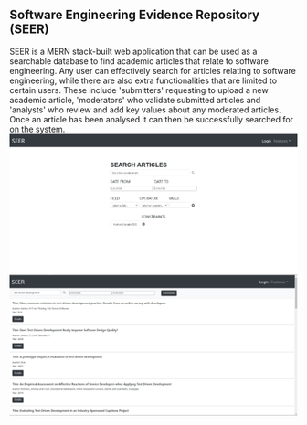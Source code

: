 ## Software Engineering Evidence Repository (SEER)

SEER is a MERN stack-built web application that can be used as a searchable database to find academic articles that relate to software engineering. Any user can effectively search for articles relating to software engineering, while there are also extra functionalities that are limited to certain users. These include 'submitters' requesting to upload a new academic article, 'moderators' who validate submitted articles and 'analysts' who review and add key values about any moderated articles. Once an article has been analysed it can then be successfully searched for on the system.
<img align="center" src="demoimages/HomePage.jpg">
<img align="center" src="demoimages/ResultsPage.jpg">
